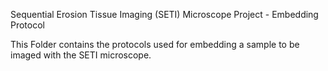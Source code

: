 Sequential Erosion Tissue Imaging (SETI) Microscope Project - Embedding Protocol 

This Folder contains the protocols used for embedding a sample to be imaged with the SETI microscope.

